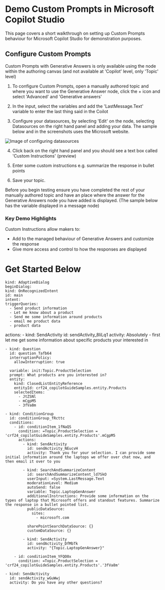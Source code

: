 # Demo Custom Prompts in Microsoft Copilot Studio
This page covers a short walkthrough on setting up Custom Prompts behaviour for Microsoft Copilot Studio for demonstration purposes.

## Configure Custom Prompts
Custom Prompts with Generative Answers is only available using the node within the authoring canvas (and not available at 'Copilot' level, only 'Topic' level)

1. To configure Custom Prompts, open a manually authored topic and where you want to use the Generative Answer node, click the + icon and select 'Advanced' and 'Generative answers'

2. In the input, select the variables and add the 'LastMessage.Text' variable to enter the last thing said in the Coilot

3. Configure your datasources, by selecting 'Edit' on the node, selecting Datasources on the right hand panel and adding your data. The sample below and in the screenshots uses the Microsoft website.

![Image of configuring datasources](https://github.com/sarahcritchley/copilotstudioguidebook/blob/main/I%20want%20to%20demo%20copilot%20studio/Images/configuredatasources.png?raw=true)

4. Click back on the right hand panel and you should see a text box called 'Custom Instructions' (preview)

5. Enter some custom instructions e.g. summarize the response in bullet points

6. Save your topic. 

Before you begin testing ensure you have completed the rest of your manually authored topic and have an place where the answer for the Generative Answers node you have added is displayed. (The sample below has the variable displayed in a message node)

### Key Demo Highlights
Custom Instructions allow makers to:

* Add to the managed behaviour of Generative Answers and customize the response
* Give more access and control to how the responses are displayed

# Get Started Below

    kind: AdaptiveDialog
    beginDialog:
    kind: OnRecognizedIntent
    id: main
    intent:
    triggerQueries:
      - Send product information
      - Let me know about a product
      - Send me some information around products
      - email me product data
      - product data

  actions:
    - kind: SendActivity
      id: sendActivity_8liLq1
      activity: Absolutely - first let me get some information about specific products your interested in

    - kind: Question
      id: question_Tafb64
      interruptionPolicy:
        allowInterruption: true

      variable: init:Topic.ProductSelection
      prompt: What products are you interested in?
      entity:
        kind: ClosedListEntityReference
        entityId: crf24_copilotGuideSamples.entity.Products
        selectedItems:
          - JtZSNl
          - mCgpM5
          - 3fVa8m

    - kind: ConditionGroup
      id: conditionGroup_fRcttc
      conditions:
        - id: conditionItem_1fNaQS
          condition: =Topic.ProductSelection = 'crf24_copilotGuideSamples.entity.Products'.mCgpM5
          actions:
            - kind: SendActivity
              id: sendActivity_NEucvH
              activity: Thank you for your selection. I can provide some initial information around the laptops we offer over chat now, and then email it over to you

            - kind: SearchAndSummarizeContent
              id: searchAndSummarizeContent_ld7SkO
              userInput: =System.LastMessage.Text
              moderationLevel: Medium
              autoSend: false
              variable: Topic.LaptopGenAnswer
              additionalInstructions: Provide some information on the types of laptop that Microsoft offers and standout features. Summarize the response in a bullet pointed list.
              publicDataSource:
                sites:
                  - microsoft.com

              sharePointSearchDataSource: {}
              customDataSource: {}

            - kind: SendActivity
              id: sendActivity_DfMbTk
              activity: "{Topic.LaptopGenAnswer}"

        - id: conditionItem_YFQO0x
          condition: =Topic.ProductSelection = 'crf24_copilotGuideSamples.entity.Products'.'3fVa8m'

    - kind: SendActivity
      id: sendActivity_wGuWwj
      activity: Do you have any other questions?